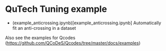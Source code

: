 # QuTech Tuning example

* (example_anticrossing.ipynb)[example_anticrossing.ipynb] Automatically fit an anti-crossing in a dataset

Also see the examples for Qcodes (https://github.com/QCoDeS/Qcodes/tree/master/docs/examples)

